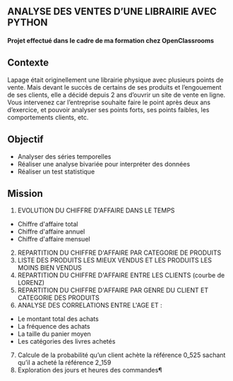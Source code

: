 ## ANALYSE DES VENTES D’UNE LIBRAIRIE AVEC PYTHON
#### Projet effectué dans le cadre de ma formation chez OpenClassrooms
## Contexte
Lapage était originellement une librairie physique avec plusieurs points de vente. Mais devant le succès de certains de ses produits et l’engouement de ses clients, elle a décidé depuis 2 ans d’ouvrir un site de vente en ligne. Vous intervenez car l’entreprise souhaite faire le point après deux ans d’exercice, et pouvoir analyser ses points forts, ses points faibles, les comportements clients, etc.
## Objectif
- Analyser des séries temporelles
- Réaliser une analyse bivariée pour interpréter des données
- Réaliser un test statistique
## Mission
1. EVOLUTION DU CHIFFRE D'AFFAIRE DANS LE TEMPS
- Chiffre d'affaire total
- Chiffre d'affaire annuel
- Chiffre d'affaire mensuel
2. REPARTITION DU CHIFFRE D'AFFAIRE PAR CATEGORIE DE PRODUITS
3. LISTE DES PRODUITS LES MIEUX VENDUS ET LES PRODUITS LES MOINS BIEN VENDUS
4. REPARTITION DU CHIFFRE D'AFFAIRE ENTRE LES CLIENTS (courbe de LORENZ)
5. REPARTITION DU CHIFFRE D'AFFAIRE PAR GENRE DU CLIENT ET CATEGORIE DES PRODUITS
6. ANALYSE DES CORRELATIONS ENTRE L'AGE ET :
- Le montant total des achats
- La fréquence des achats
- La taille du panier moyen
- Les catégories des livres achetés
7. Calcule de la probabilité qu’un client achète la référence 0_525 sachant qu’il a acheté la référence 2_159
8. Exploration des jours et heures des commandes¶
